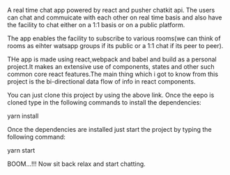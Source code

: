 A real time chat app powered by react and pusher chatkit api. The users can chat and commuicate with each other on real time basis and also have the facility to chat either on a 1:1 basis or on a public platform.

The app enables the facility to subscribe to various rooms(we can think of rooms as eihter watsapp groups if its public or a 1:1 chat if its peer to peer).

THe app is made using react,webpack and babel and build as a personal project.It makes an extensive use of components, states and other such common core react features.The main thing which i got to know from this project is the bi-directional data flow of info in react components.

You can just clone this project by using the above link. Once the eepo is cloned type in the following commands to install the dependencies:

yarn install

Once the dependencies are installed just start the project by typing the following command:

yarn start

BOOM...!!! Now sit back relax and start chatting.
